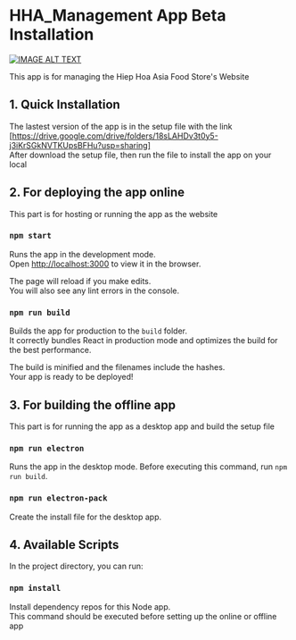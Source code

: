 # HHA_Management App Beta Installation

[![IMAGE ALT TEXT](http://img.youtube.com/vi/YVj4EKQuQOw/0.jpg)](http://www.youtube.com/watch?v=YVj4EKQuQOw "Demo")

This app is for managing the Hiep Hoa Asia Food Store's Website

## 1. Quick Installation

The lastest version of the app is in the setup file with the link [https://drive.google.com/drive/folders/18sLAHDv3t0y5-j3iKrSGkNVTKUpsBFHu?usp=sharing] <br/>
After download the setup file, then run the file to install the app on your local

## 2. For deploying the app online

This part is for hosting or running the app as the website

### `npm start`

Runs the app in the development mode.<br />
Open [http://localhost:3000](http://localhost:3000) to view it in the browser.

The page will reload if you make edits.<br />
You will also see any lint errors in the console.

### `npm run build`

Builds the app for production to the `build` folder.<br />
It correctly bundles React in production mode and optimizes the build for the best performance.

The build is minified and the filenames include the hashes.<br />
Your app is ready to be deployed!

## 3. For building the offline app 

This part is for running the app as a desktop app and build the setup file

### `npm run electron`

Runs the app in the desktop mode. Before executing this command, run `npm run build`.

### `npm run electron-pack`

Create the install file for the desktop app.

## 4. Available Scripts

In the project directory, you can run:

### `npm install`

Install dependency repos for this Node app. <br/>
This command should be executed before setting up the online or offline app 
